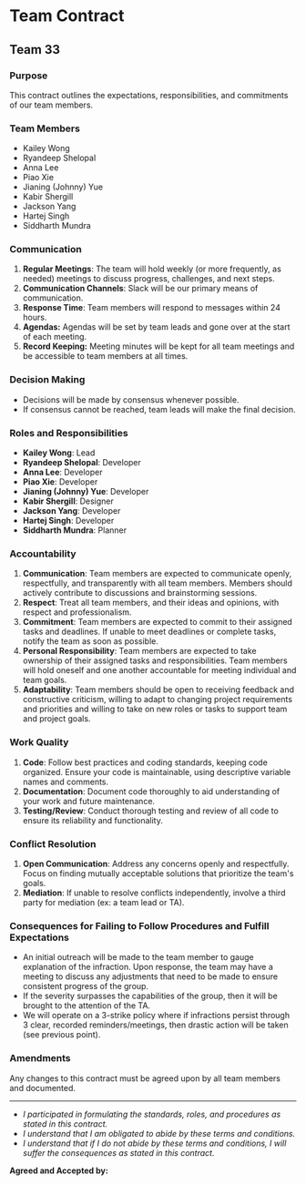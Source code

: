 # Team Contract

## Team 33

### Purpose
This contract outlines the expectations, responsibilities, and commitments of our team members.

### Team Members
- Kailey Wong
- Ryandeep Shelopal
- Anna Lee
- Piao Xie
- Jianing (Johnny) Yue
- Kabir Shergill
- Jackson Yang
- Hartej Singh
- Siddharth Mundra

### Communication
1. **Regular Meetings**: The team will hold weekly (or more frequently, as needed) meetings to discuss progress, challenges, and next steps.
2. **Communication Channels**: Slack will be our primary means of communication.
3. **Response Time**: Team members will respond to messages within 24 hours.
4. **Agendas:** Agendas will be set by team leads and gone over at the start of each meeting.
5. **Record Keeping:** Meeting minutes will be kept for all team meetings and be accessible to team members at all times.

### Decision Making
- Decisions will be made by consensus whenever possible.
- If consensus cannot be reached, team leads will make the final decision.

### Roles and Responsibilities
- **Kailey Wong**: Lead
- **Ryandeep Shelopal**: Developer
- **Anna Lee**: Developer
- **Piao Xie**: Developer
- **Jianing (Johnny) Yue**: Developer
- **Kabir Shergill**: Designer
- **Jackson Yang**: Developer
- **Hartej Singh**: Developer
- **Siddharth Mundra**: Planner


### Accountability
1. **Communication**: Team members are expected to communicate openly, respectfully, and transparently with all team members. Members should actively contribute to discussions and brainstorming sessions.
2. **Respect**: Treat all team members, and their ideas and opinions, with respect and professionalism.
3. **Commitment**: Team members are expected to commit to their assigned tasks and deadlines. If unable to meet deadlines or complete tasks, notify the team as soon as possible.
4. **Personal Responsibility**: Team members are expected to take ownership of their assigned tasks and responsibilities. Team members will hold oneself and one another accountable for meeting individual and team goals.
5. **Adaptability**: Team members should be open to receiving feedback and constructive criticism, willing to adapt to changing project requirements and priorities and willing to take on new roles or tasks to support team and project goals.

### Work Quality
1. **Code**: Follow best practices and coding standards, keeping code organized. Ensure your code is maintainable, using descriptive variable names and comments.
2. **Documentation**: Document code thoroughly to aid understanding of your work and future maintenance.
3. **Testing/Review**: Conduct thorough testing and review of all code to ensure its reliability and functionality.

### Conflict Resolution
1. **Open Communication**: Address any concerns openly and respectfully. Focus on finding mutually acceptable solutions that prioritize the team's goals.
2. **Mediation**: If unable to resolve conflicts independently, involve a third party for mediation (ex: a team lead or TA).

### Consequences for Failing to Follow Procedures and Fulfill Expectations
- An initial outreach will be made to the team member to gauge explanation of the infraction. Upon response, the team may have a meeting to discuss any adjustments that need to be made to ensure consistent progress of the group.
- If the severity surpasses the capabilities of the group, then it will be brought to the attention of the TA.
- We will operate on a 3-strike policy where if infractions persist through 3 clear, recorded reminders/meetings, then drastic action will be taken (see previous point).


### Amendments
Any changes to this contract must be agreed upon by all team members and documented.

---
- *I participated in formulating the standards, roles, and procedures as stated in this contract.*
- *I understand that I am obligated to abide by these terms and conditions.*
- *I understand that if I do not abide by these terms and conditions, I will suffer the consequences as stated in this contract.*

**Agreed and Accepted by:**

